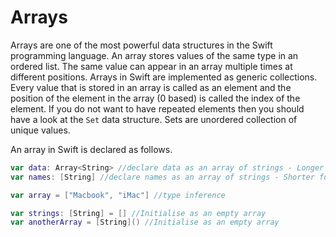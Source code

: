 # Arrays
Arrays are one of the most powerful data structures in the Swift programming language. An array stores values of the same type in an ordered list. The same value can appear in an array multiple times at different positions. Arrays in Swift are implemented as generic collections. Every value that is stored in an array is called as an element and the position of the element in the array (0 based) is called the index of the element. If you do not want to have repeated elements then you should have a look at the `Set` data structure. Sets are unordered collection of unique values.

An array in Swift is declared as follows.
```swift
var data: Array<String> //declare data as an array of strings - Longer form of type annotation
var names: [String] //declare names as an array of strings - Shorter form of type annotation

var array = ["Macbook", "iMac"] //type inference

var strings: [String] = [] //Initialise as an empty array
var anotherArray = [String]() //Initialise as an empty array
```